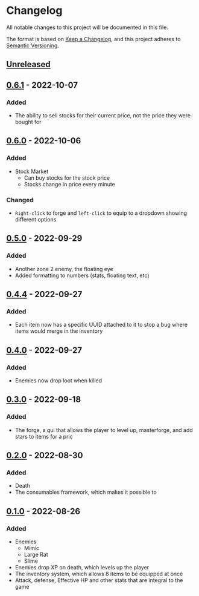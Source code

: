 # Changelog
All notable changes to this project will be documented in this file.

The format is based on [Keep a Changelog](https://keepachangelog.com/en/1.0.0/),
and this project adheres to [Semantic Versioning](https://semver.org/spec/v2.0.0.html).

## [Unreleased]

## [0.6.1] - 2022-10-07
### Added
- The ability to sell stocks for their current price, not the price they were bought for

## [0.6.0] - 2022-10-06
### Added
- Stock Market
  - Can buy stocks for the stock price
  - Stocks change in price every minute

### Changed
- `Right-click` to forge and `left-click` to equip to a dropdown showing different options

## [0.5.0] - 2022-09-29
### Added
- Another zone 2 enemy, the floating eye
- Added formatting to numbers (stats, floating text, etc)

## [0.4.4] - 2022-09-27
### Added
- Each item now has a specific UUID attached to it to stop a bug where items would merge in the inventory

## [0.4.0] - 2022-09-27
### Added
- Enemies now drop loot when killed

## [0.3.0] - 2022-09-18
### Added
- The forge, a gui that allows the player to level up, masterforge, and add stars to items for a pric

## [0.2.0] - 2022-08-30
### Added
- Death
- The consumables framework, which makes it possible to 

## [0.1.0] - 2022-08-26
### Added
- Enemies
    - Mimic
    - Large Rat
    - Slime
- Enemies drop XP on death, which levels up the player
- The inventory system, which allows 8 items to be equipped at once
- Attack, defense, Effective HP and other stats that are integral to the game

[Unreleased]: https://github.com/Robbit2/Electron-RPG
[0.6.1]: https://github.com/Robbit2/Electron-RPG/releases/tag/v0.6.1-alpha
[0.6.0]: https://github.com/Robbit2/Electron-RPG/releases/tag/v0.6.0-alpha
[0.5.0]: https://github.com/Robbit2/Electron-RPG/releases/tag/v0.5.0-alpha
[0.4.4]: https://github.com/Robbit2/Electron-RPG/releases/tag/v0.4.4-alpha
[0.4.0]: https://github.com/Robbit2/Electron-RPG
[0.3.0]: https://github.com/Robbit2/Electron-RPG
[0.2.0]: https://github.com/Robbit2/Electron-RPG
[0.1.0]: https://github.com/Robbit2/Electron-RPG